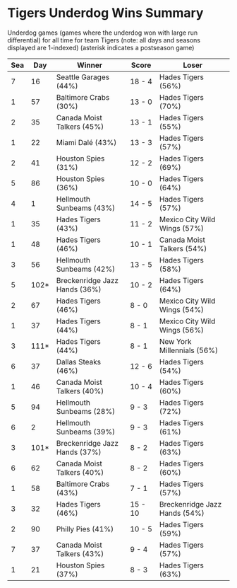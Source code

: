 # Tigers Underdog Wins Summary



Underdog games (games where the underdog won with large run differential) for all time for team Tigers (note: all days and seasons displayed are 1-indexed) (asterisk indicates a postseason game)


| Sea | Day | Winner | Score | Loser | 
| ------ |------ |------ |------ |------ |
| 7 | 16 | Seattle Garages (44%) | 18 - 4 | Hades Tigers (56%) | 
| 1 | 57 | Baltimore Crabs (30%) | 13 - 0 | Hades Tigers (70%) | 
| 2 | 35 | Canada Moist Talkers (45%) | 13 - 1 | Hades Tigers (55%) | 
| 1 | 22 | Miami Dalé (43%) | 13 - 3 | Hades Tigers (57%) | 
| 2 | 41 | Houston Spies (31%) | 12 - 2 | Hades Tigers (69%) | 
| 5 | 86 | Houston Spies (36%) | 10 - 0 | Hades Tigers (64%) | 
| 4 | 1 | Hellmouth Sunbeams (43%) | 14 - 5 | Hades Tigers (57%) | 
| 1 | 35 | Hades Tigers (43%) | 11 - 2 | Mexico City Wild Wings (57%) | 
| 1 | 48 | Hades Tigers (46%) | 10 - 1 | Canada Moist Talkers (54%) | 
| 3 | 56 | Hellmouth Sunbeams (42%) | 13 - 5 | Hades Tigers (58%) | 
| 5 | 102* | Breckenridge Jazz Hands (36%) | 10 - 2 | Hades Tigers (64%) | 
| 2 | 67 | Hades Tigers (46%) | 8 - 0 | Mexico City Wild Wings (54%) | 
| 1 | 37 | Hades Tigers (44%) | 8 - 1 | Mexico City Wild Wings (56%) | 
| 3 | 111* | Hades Tigers (44%) | 8 - 1 | New York Millennials (56%) | 
| 6 | 37 | Dallas Steaks (46%) | 12 - 6 | Hades Tigers (54%) | 
| 1 | 46 | Canada Moist Talkers (40%) | 10 - 4 | Hades Tigers (60%) | 
| 5 | 94 | Hellmouth Sunbeams (28%) | 9 - 3 | Hades Tigers (72%) | 
| 6 | 2 | Hellmouth Sunbeams (39%) | 9 - 3 | Hades Tigers (61%) | 
| 3 | 101* | Breckenridge Jazz Hands (37%) | 8 - 2 | Hades Tigers (63%) | 
| 6 | 62 | Canada Moist Talkers (40%) | 8 - 2 | Hades Tigers (60%) | 
| 1 | 58 | Baltimore Crabs (43%) | 7 - 1 | Hades Tigers (57%) | 
| 3 | 32 | Hades Tigers (46%) | 15 - 10 | Breckenridge Jazz Hands (54%) | 
| 2 | 90 | Philly Pies (41%) | 10 - 5 | Hades Tigers (59%) | 
| 7 | 37 | Canada Moist Talkers (43%) | 9 - 4 | Hades Tigers (57%) | 
| 1 | 21 | Houston Spies (37%) | 8 - 3 | Hades Tigers (63%) | 


